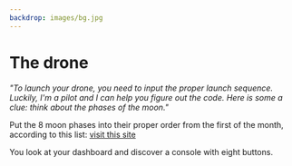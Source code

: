```yaml
---
backdrop: images/bg.jpg
---
```

# The drone

_"To launch your drone, you need to input the proper launch sequence. Luckily, I'm a pilot and I can help you figure out the code. Here is some a clue: think about the phases of the moon."_

Put the 8 moon phases into their proper order from the first of the month, according to this list: [visit this site](https://docs.microsoft.com/en-us/learn/modules/predict-meteor-showers-using-python/4-collect-data?WT.mc_id=academic-11769-cxa)

You look at your dashboard and discover a console with eight buttons.

<DroneLaunch/>

